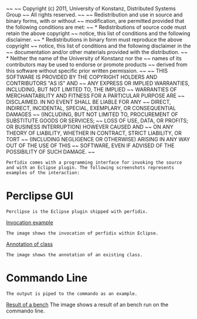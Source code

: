 ~~
~~ Copyright (c) 2011, University of Konstanz, Distributed Systems Group
~~ All rights reserved.
~~
~~ Redistribution and use in source and binary forms, with or without
~~ modification, are permitted provided that the following conditions are met:
~~     * Redistributions of source code must retain the above copyright
~~       notice, this list of conditions and the following disclaimer.
~~     * Redistributions in binary form must reproduce the above copyright
~~       notice, this list of conditions and the following disclaimer in the
~~       documentation and/or other materials provided with the distribution.
~~     * Neither the name of the University of Konstanz nor the
~~       names of its contributors may be used to endorse or promote products
~~       derived from this software without specific prior written permission.
~~
~~ THIS SOFTWARE IS PROVIDED BY THE COPYRIGHT HOLDERS AND CONTRIBUTORS "AS IS" AND
~~ ANY EXPRESS OR IMPLIED WARRANTIES, INCLUDING, BUT NOT LIMITED TO, THE IMPLIED
~~ WARRANTIES OF MERCHANTABILITY AND FITNESS FOR A PARTICULAR PURPOSE ARE
~~ DISCLAIMED. IN NO EVENT SHALL <COPYRIGHT HOLDER> BE LIABLE FOR ANY
~~ DIRECT, INDIRECT, INCIDENTAL, SPECIAL, EXEMPLARY, OR CONSEQUENTIAL DAMAGES
~~ (INCLUDING, BUT NOT LIMITED TO, PROCUREMENT OF SUBSTITUTE GOODS OR SERVICES;
~~ LOSS OF USE, DATA, OR PROFITS; OR BUSINESS INTERRUPTION) HOWEVER CAUSED AND
~~ ON ANY THEORY OF LIABILITY, WHETHER IN CONTRACT, STRICT LIABILITY, OR TORT
~~ (INCLUDING NEGLIGENCE OR OTHERWISE) ARISING IN ANY WAY OUT OF THE USE OF THIS
~~ SOFTWARE, EVEN IF ADVISED OF THE POSSIBILITY OF SUCH DAMAGE.
~~

	Perfidix comes with a programming interface for invoking the source and with an Eclipse plugin. The following screenshots represents examples of the interaction:
	
# Perclipse GUI
	
	Perclipse is the Eclipse plugin shipped with perfidix.
	
[Invocation example](images/eclipse01.jpg "Eclipse1")

	The image shows the invocation of perfidix within Eclipse.
	
[Annotation of class](images/eclipse02.jpg "Eclipse2")

	The image shows the annotation of an existing class.
	
# Commando Line

	The output is piped to the commando as an example.
	
[Result of a bench](mages/result.jpg] "Result")
	The image shows a result of an bench run on the commando line.
	
